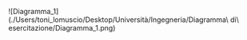 ![Diagramma_1](./Users/toni_lomuscio/Desktop/Università/Ingegneria/Diagramma\ di\ esercitazione/Diagramma_1.png)

